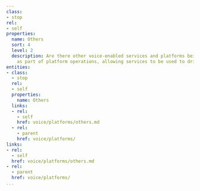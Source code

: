 ```yaml
---
class:
- stop
rel:
- self
properties:
  name: Others
  sort: 4
  level: 2
  description: Are there other voice-enabled services and platforms being employed
    as part of platform operations, allowing services to be used to drive voice applications
entities:
- class:
  - stop
  rel:
  - self
  properties:
    name: Others
  links:
  - rel:
    - self
    href: voice/platforms/others.md
  - rel:
    - parent
    href: voice/platforms/
links:
- rel:
  - self
  href: voice/platforms/others.md
- rel:
  - parent
  href: voice/platforms/
...
```

